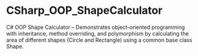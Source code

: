 # CSharp_OOP_ShapeCalculator
C# OOP Shape Calculator – Demonstrates object-oriented programming with inheritance, method overriding, and polymorphism by calculating the area of different shapes (Circle and Rectangle) using a common base class Shape.
